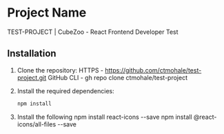 # Project Name

TEST-PROJECT | CubeZoo - React Frontend Developer Test

## Installation

1. Clone the repository:
   HTTPS - https://github.com/ctmohale/test-project.git
   GitHub CLI - gh repo clone ctmohale/test-project

2. Install the required dependencies:
   ```bash
   npm install
   ```

3. Install the following
   npm install react-icons --save
   npm install @react-icons/all-files --save
